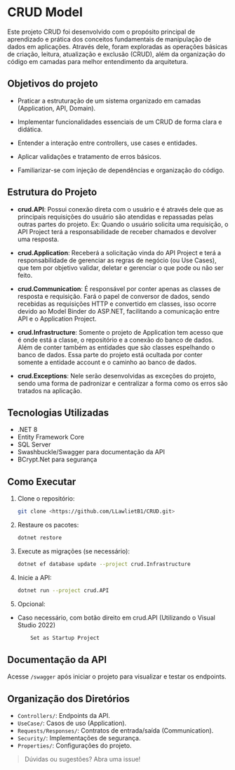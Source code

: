 # CRUD Model 

Este projeto CRUD foi desenvolvido com o propósito principal de aprendizado e prática dos conceitos fundamentais de manipulação de dados em aplicações. Através dele, foram exploradas as operações básicas de criação, leitura, atualização e exclusão (CRUD), além da organização do código em camadas para melhor entendimento da arquitetura.

## Objetivos do projeto
- Praticar a estruturação de um sistema organizado em camadas (Application, API, Domain).

- Implementar funcionalidades essenciais de um CRUD de forma clara e didática.

- Entender a interação entre controllers, use cases e entidades.

- Aplicar validações e tratamento de erros básicos.

- Familiarizar-se com injeção de dependências e organização do código.

## Estrutura do Projeto

- **crud.API**: Possui conexão direta com o usuário e é através dele que as principais requisições do usuário são atendidas e repassadas pelas outras partes do projeto. Ex: Quando o usuário solicita uma requisição, o API Project terá a responsabilidade de receber chamados e devolver uma resposta.

- **crud.Application**: Receberá a solicitação vinda do API Project e terá a responsabilidade de gerenciar as regras de negócio (ou Use Cases), que tem por objetivo validar, deletar e gerenciar o que pode ou não ser feito. 

- **crud.Communication**: É responsável por conter apenas as classes de resposta e requisição. Fará o papel de conversor de dados, sendo recebidas as requisições HTTP e convertido em classes, isso ocorre devido ao Model Binder do ASP.NET, facilitando a comunicação entre API e o Application Project. 

- **crud.Infrastructure**: Somente o projeto de Application tem acesso que é onde está a classe, o repositório e a conexão do banco de dados. Além de conter também as entidades que são classes espelhando o banco de dados. Essa parte do projeto está ocultada por conter somente a entidade account e o caminho ao banco de dados.

- **crud.Exceptions**: Nele serão desenvolvidas as exceções do projeto, sendo uma forma de padronizar e centralizar a forma como os erros são tratados na aplicação. 

## Tecnologias Utilizadas

- .NET 8
- Entity Framework Core
- SQL Server
- Swashbuckle/Swagger para documentação da API
- BCrypt.Net para segurança

## Como Executar

1. Clone o repositório:
   ```sh
   git clone <https://github.com/LLawlietB1/CRUD.git>
   ```
2. Restaure os pacotes:
   ```sh
   dotnet restore
   ```
3. Execute as migrações (se necessário):
   ```sh
   dotnet ef database update --project crud.Infrastructure
   ```
4. Inicie a API:
   ```sh
   dotnet run --project crud.API
   ```
5. Opcional: 
- Caso necessário, com botão direito em crud.API (Utilizando o Visual Studio 2022)
    ```sh
        Set as Startup Project
    ```

## Documentação da API

Acesse `/swagger` após iniciar o projeto para visualizar e testar os endpoints.

## Organização dos Diretórios

- `Controllers/`: Endpoints da API.
- `UseCase/`: Casos de uso (Application).
- `Requests/Responses/`: Contratos de entrada/saída (Communication).
- `Security/`: Implementações de segurança.
- `Properties/`: Configurações do projeto.

> Dúvidas ou sugestões? Abra uma issue!
